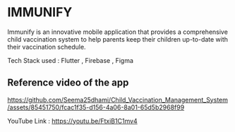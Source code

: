 # **IMMUNIFY**
Immunify is an innovative mobile application that provides a comprehensive child vaccination system to help parents keep their children up-to-date with their vaccination schedule.

Tech Stack used : Flutter , Firebase , Figma 


## Reference video of the app 
https://github.com/Seema25dhami/Child_Vaccination_Management_System/assets/85451750/fcac1f35-d156-4a06-8a01-65d5b2968f99

YouTube Link : https://youtu.be/FtxiB1C1mv4


